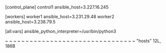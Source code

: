 [control_plane]
control1 ansible_host=3.227.16.245

[workers]
worker1 ansible_host=3.231.29.48
worker2 ansible_host=3.238.79.5


[all:vars]
ansible_python_interpreter=/usr/bin/python3


~
~
~
~
~
~
~
~
~
~
~
~
~
~
~
~
~
~
~
~
~
~
~
~
~
~
~
~
~
~
~
~
"hosts" 12L, 186B                                 
